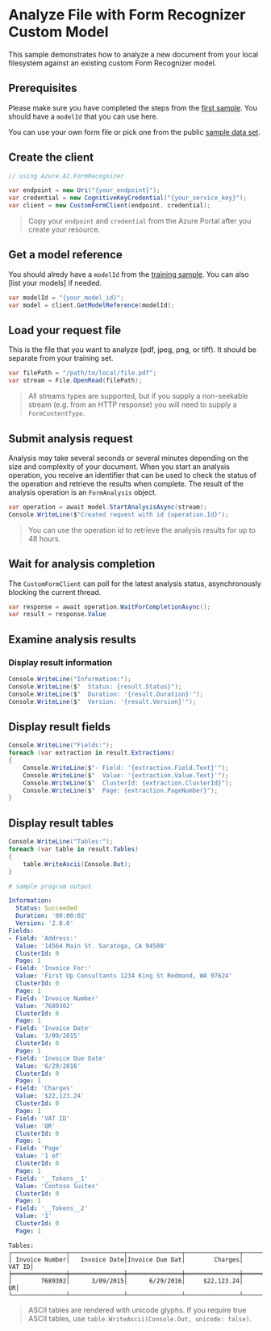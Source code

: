 # Analyze File with Form Recognizer Custom Model

This sample demonstrates how to analyze a new document from your local filesystem against an existing custom Form Recognizer model.

## Prerequisites

Please make sure you have completed the steps from the [first sample]. You should have a `modelId` that you can use here.

You can use your own form file or pick one from the public [sample data set].

## Create the client

```csharp
// using Azure.AI.FormRecognizer

var endpoint = new Uri("{your_endpoint}");
var credential = new CognitiveKeyCredential("{your_service_key}");
var client = new CustomFormClient(endpoint, credential);
```

> Copy your `endpoint` and `credential` from the Azure Portal after you create your resource.

## Get a model reference

You should alredy have a `modelId` from the [training sample]. You can also [list your models] if needed.

```csharp
var modelId = "{your_model_id}";
var model = client.GetModelReference(modelId);
```

## Load your request file

This is the file that you want to analyze (pdf, jpeg, png, or tiff). It should be separate from your training set.

```csharp
var filePath = "/path/to/local/file.pdf";
var stream = File.OpenRead(filePath);
```

> All streams types are supported, but if you supply a non-seekable stream (e.g. from an HTTP response) you will need to supply a `FormContentType`.

## Submit analysis request

Analysis may take several seconds or several minutes depending on the size and complexity of your document. When you start an analysis operation, you receive an identifier that can be used to check the status of the operation and retrieve the results when complete. The result of the analysis operation is an `FormAnalysis` object.

```csharp
var operation = await model.StartAnalysisAsync(stream);
Console.WriteLine($"Created request with id {operation.Id}");
```

> You can use the operation id to retrieve the analysis results for up to 48 hours.

## Wait for analysis completion

The `CustomFormClient` can poll for the latest analysis status, asynchronously blocking the current thread.

```csharp
var response = await operation.WaitForCompletionAsync();
var result = response.Value
```

## Examine analysis results

### Display result information

```csharp
Console.WriteLine("Information:");
Console.WriteLine($"  Status: {result.Status}");
Console.WriteLine($"  Duration: '{result.Duration}'");
Console.WriteLine($"  Version: '{result.Version}'");
```

## Display result fields

```csharp
Console.WriteLine("Fields:");
foreach (var extraction in result.Extractions)
{
    Console.WriteLine($"- Field: '{extraction.Field.Text}'");
    Console.WriteLine($"  Value: '{extraction.Value.Text}'");
    Console.WriteLine($"  ClusterId: {extraction.ClusterId}");
    Console.WriteLine($"  Page: {extraction.PageNumber}");
}
```

## Display result tables

```csharp
Console.WriteLine("Tables:");
foreach (var table in result.Tables)
{
    table.WriteAscii(Console.Out);
}
```

```yaml
# sample program output

Information:
  Status: Succeeded
  Duration: '00:00:02'
  Version: '2.0.0'
Fields:
- Field: 'Address:'
  Value: '14564 Main St. Saratoga, CA 94588'
  ClusterId: 0
  Page: 1
- Field: 'Invoice For:'
  Value: 'First Up Consultants 1234 King St Redmond, WA 97624'
  ClusterId: 0
  Page: 1
- Field: 'Invoice Number'
  Value: '7689302'
  ClusterId: 0
  Page: 1
- Field: 'Invoice Date'
  Value: '3/09/2015'
  ClusterId: 0
  Page: 1
- Field: 'Invoice Due Date'
  Value: '6/29/2016'
  ClusterId: 0
  Page: 1
- Field: 'Charges'
  Value: '$22,123.24'
  ClusterId: 0
  Page: 1
- Field: 'VAT ID'
  Value: 'QR'
  ClusterId: 0
  Page: 1
- Field: 'Page'
  Value: '1 of'
  ClusterId: 0
  Page: 1
- Field: '__Tokens__1'
  Value: 'Contoso Suites'
  ClusterId: 0
  Page: 1
- Field: '__Tokens__2'
  Value: '1'
  ClusterId: 0
  Page: 1
```

```
Tables:
┌───────────────┬───────────────┬───────────────┬───────────────┬───────────────┐
│ Invoice Number│   Invoice Date│Invoice Due Dat│        Charges│         VAT ID│
╞═══════════════╪═══════════════╪═══════════════╪═══════════════╪═══════════════╡
│        7689302│      3/09/2015│      6/29/2016│     $22,123.24│             QR│
└───────────────┴───────────────┴───────────────┴───────────────┴───────────────┘
```

> ASCII tables are rendered with unicode glyphs. If you require true ASCII tables, use `table.WriteAscii(Console.Out, unicode: false)`.

[first sample]: ./01-Train-Custom-Model.md
[training sample]: ./01-Train-Custom-Model.md
[sample data set]: https://github.com/Azure-Samples/cognitive-services-REST-api-samples/blob/master/curl/form-recognizer/sample_data.zip